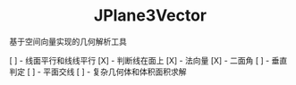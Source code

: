 <h1 align="center">JPlane3Vector</h1>

基于空间向量实现的几何解析工具

[ ] - 线面平行和线线平行
[X] - 判断线在面上
[X] - 法向量
[X] - 二面角
[ ] - 垂直判定
[ ] - 平面交线
[ ] - 复杂几何体和体积面积求解

